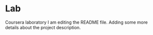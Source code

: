 # Lab
Coursera laboratory
I am editing the README file. Adding some more details about the project description.
